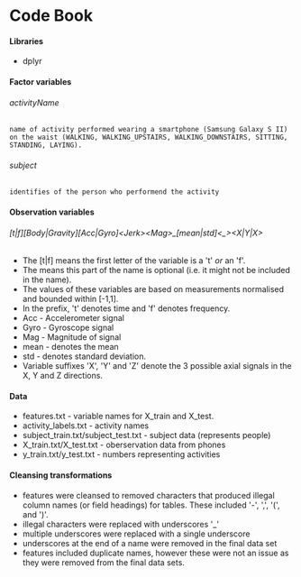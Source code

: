 # Code Book
#### Libraries
- dplyr

#### Factor variables
###### activityName 
    name of activity performed wearing a smartphone (Samsung Galaxy S II) on the waist (WALKING, WALKING_UPSTAIRS, WALKING_DOWNSTAIRS, SITTING, STANDING, LAYING).
###### subject 
    identifies of the person who performend the activity
#### Observation variables
###### [t|f][Body|Gravity][Acc|Gyro]\<Jerk\>\<Mag\>\_[mean|std]\<\_\>\<X|Y|X\> 
- The [t|f] means the first letter of the variable is a 't' *or* an 'f'.
- The <Jerk> means this part of the name is optional (i.e. it might not be included in the name).
- The values of these variables are based on measurements normalised and bounded within [-1,1].  
- In the prefix, 't' denotes time and 'f' denotes frequency.
- Acc - Accelerometer signal
- Gyro - Gyroscope signal
- Mag - Magnitude of signal
- mean - denotes the mean
- std - denotes standard deviation.
- Variable suffixes 'X', 'Y' and 'Z' denote the 3 possible axial signals in the X, Y and Z directions.



#### Data
- features.txt - variable names for X_train and X_test.
- activity_labels.txt - activity names
- subject_train.txt/subject_test.txt - subject data (represents people)
- X_train.txt/X_test.txt - oberservation data from phones
- y_train.txt/y_test.txt - numbers representing activities

#### Cleansing transformations
- features were cleansed to removed characters that produced illegal column names (or field headings) for tables.  These included '-', ',', '(', and ')'.
- illegal characters were replaced with underscores '_'
- multiple underscores were replaced with a single underscore
- underscores at the end of a name were removed in the final data set
- features included duplicate names, however these were not an issue as they were removed from the final data sets.
